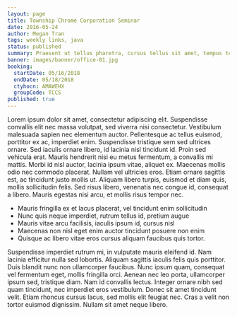```yaml
---
layout: page
title: Township Chrome Corporation Seminar
date: 2016-05-24
author: Megan Tran
tags: weekly links, java
status: published
summary: Praesent ut tellus pharetra, cursus tellus sit amet, tempus tellus.
banner: images/banner/office-01.jpg
booking:
  startDate: 05/16/2018
  endDate: 05/18/2018
  ctyhocn: AMAWEHX
  groupCode: TCCS
published: true
---
```

Lorem ipsum dolor sit amet, consectetur adipiscing elit. Suspendisse convallis elit nec massa volutpat, sed viverra nisi consectetur. Vestibulum malesuada sapien nec elementum auctor. Pellentesque ac tellus euismod, porttitor ex ac, imperdiet enim. Suspendisse tristique sem sed ultrices ornare. Sed iaculis ornare libero, id lacinia nisl tincidunt id. Proin sed vehicula erat. Mauris hendrerit nisi eu metus fermentum, a convallis mi mattis. Morbi id nisl auctor, lacinia ipsum vitae, aliquet ex. Maecenas mollis odio nec commodo placerat. Nullam vel ultricies eros. Etiam ornare sagittis est, ac tincidunt justo mollis ut. Aliquam libero turpis, euismod et diam quis, mollis sollicitudin felis. Sed risus libero, venenatis nec congue id, consequat a libero. Mauris egestas nisi arcu, et mollis risus tempor nec.

* Mauris fringilla ex et lacus placerat, vel tincidunt enim sollicitudin
* Nunc quis neque imperdiet, rutrum tellus id, pretium augue
* Mauris vitae arcu facilisis, iaculis ipsum id, cursus nisl
* Maecenas non nisl eget enim auctor tincidunt posuere non enim
* Quisque ac libero vitae eros cursus aliquam faucibus quis tortor.

Suspendisse imperdiet rutrum mi, in vulputate mauris eleifend id. Nam lacinia efficitur nulla sed lobortis. Aliquam sagittis iaculis felis quis porttitor. Duis blandit nunc non ullamcorper faucibus. Nunc ipsum quam, consequat vel fermentum eget, mollis fringilla orci. Aenean nec leo porta, ullamcorper ipsum sed, tristique diam. Nam id convallis lectus. Integer ornare nibh sed quam tincidunt, nec imperdiet eros vestibulum. Donec sit amet tincidunt velit. Etiam rhoncus cursus lacus, sed mollis elit feugiat nec. Cras a velit non tortor euismod dignissim. Nullam sit amet neque libero.
